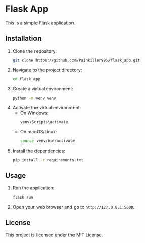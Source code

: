 # Flask App

This is a simple Flask application.

## Installation

1. Clone the repository:
    ```sh
    git clone https://github.com/Painkiller995/flask_app.git
    ```
2. Navigate to the project directory:
    ```sh
    cd flask_app
    ```
3. Create a virtual environment:
    ```sh
    python -m venv venv
    ```
4. Activate the virtual environment:
    - On Windows:
        ```sh
        venv\Scripts\activate
        ```
    - On macOS/Linux:
        ```sh
        source venv/bin/activate
        ```
5. Install the dependencies:
    ```sh
    pip install -r requirements.txt
    ```

## Usage

1. Run the application:
    ```sh
    flask run
    ```
2. Open your web browser and go to `http://127.0.0.1:5000`.

## License

This project is licensed under the MIT License.